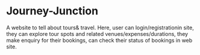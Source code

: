 # Journey-Junction
A website to tell about tours& travel. Here, user can login/registrationin site, they can explore tour spots and related venues/expenses/durations, they make enquiry for their bookings, can check their status of bookings in web site.
